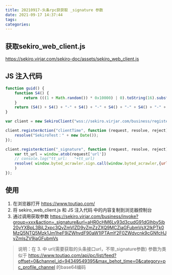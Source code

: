 ```yaml
---
title: 20210917-头条rpc获获取 _signature 参数
date: 2021-09-17 14:37:44
tags:
categories:
---
```



## 获取sekiro_web_client.js
https://sekiro.virjar.com/sekiro-doc/assets/sekiro_web_client.js

## JS 注入代码
```javascript
function guid() {
    function S4() {
        return (((1 + Math.random()) * 0x10000) | 0).toString(16).substring(1);
    }
    return (S4() + S4() + "-" + S4() + "-" + S4() + "-" + S4() + "-" + S4() + S4() + S4());
}

var client = new SekiroClient("wss://sekiro.virjar.com/business/register?group=xxx&clientId=" + guid());

client.registerAction("clientTime", function (request, resolve, reject) {
    resolve("SekiroTest：" + new Date());
});

client.registerAction("_signature", function (request, resolve, reject) {
    var tt_url = window.atob(request['url'])
    // console.log("tt_url:   "+tt_url)
    resolve( window.byted_acrawler.sign.call(window.byted_acrawler,{url: tt_url})
    )
});

```

## 使用
1. 在浏览器打开 https://www.toutiao.com/
2. 将 sekiro_web_client.js 和 JS 注入代码 中的内容复制到浏览器控制台
3. 通过调用获取参数 https://sekiro.virjar.com/business/invoke?group=xxx&action=_signature&url=aHR0cHM6Ly93d3cudG91dGlhby5jb20vYXBpL3BjL2xpc3QvZmVlZD9vZmZzZXQ9MCZjaGFubmVsX2lkPTk0MzQ5NTQ5Mzk1Jm1heF9iZWhvdF90aW1lPTAmY2F0ZWdvcnk9cGNfcHJvZmlsZV9jaGFubmVs

> 说明：在 3. 中 url(需要获取的头条接口url，不带_signature参数) 参数为类似于 https://www.toutiao.com/api/pc/list/feed?offset=0&channel_id=94349549395&max_behot_time=0&category=pc_profile_channel 的base64编码